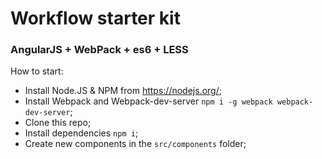 # Workflow starter kit

### AngularJS + WebPack + es6 + LESS

How to start:
* Install Node.JS & NPM from https://nodejs.org/;
* Install Webpack and Webpack-dev-server `npm i -g webpack webpack-dev-server`;
* Clone this repo;
* Install dependencies `npm i`;
* Create new components in the `src/components` folder;
